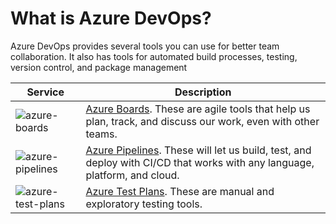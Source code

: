 # What is Azure DevOps?

Azure DevOps provides several tools you can use for better team collaboration. It also has tools for automated build processes, testing, version control, and package management

|             Service              |       Description        |
|---------------     |-------------- |
|![azure-boards](https://github.com/user-attachments/assets/13c535fc-cd6f-44d9-98a5-ca2130d01320)|[Azure Boards](https://azure.microsoft.com/en-us/products/devops/boards/). These are agile tools that help us plan, track, and discuss our work, even with other teams. 
|![azure-pipelines](https://github.com/user-attachments/assets/4380a42e-42e1-4f96-89e6-f48fdce33186)|[Azure Pipelines](https://azure.microsoft.com/en-us/products/devops/pipelines/). These will let us build, test, and deploy with CI/CD that works with any language, platform, and cloud.|
|![azure-test-plans](https://github.com/user-attachments/assets/3ba60f0a-1727-41fe-856c-64c9d368da11)|[Azure Test Plans](https://azure.microsoft.com/en-us/products/devops/test-plans/). These are manual and exploratory testing tools.|

